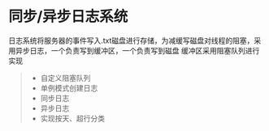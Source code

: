 
同步/异步日志系统
===============
日志系统将服务器的事件写入.txt磁盘进行存储，为减缓写磁盘对线程的阻塞，采用异步日志，一个负责写到缓冲区，一个负责写到磁盘
缓冲区采用阻塞队列进行实现
> * 自定义阻塞队列
> * 单例模式创建日志
> * 同步日志
> * 异步日志
> * 实现按天、超行分类
